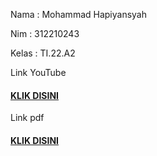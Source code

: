 Nama : Mohammad Hapiyansyah

Nim : 312210243

Kelas : TI.22.A2

Link YouTube

#### [KLIK DISINI](https://youtu.be/q34fuAQDIxA)

Link pdf

#### [KLIK DISINI](https://drive.google.com/file/d/12SRAlq8r2U4jax_BrqNVcb382wj61DNe/view?usp=drivesdk)

